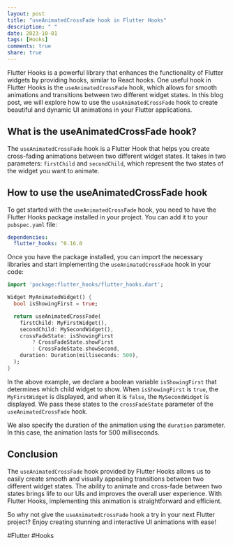 ```yaml
---
layout: post
title: "useAnimatedCrossFade hook in Flutter Hooks"
description: " "
date: 2023-10-01
tags: [Hooks]
comments: true
share: true
---
```


Flutter Hooks is a powerful library that enhances the functionality of Flutter widgets by providing hooks, similar to React hooks. One useful hook in Flutter Hooks is the `useAnimatedCrossFade` hook, which allows for smooth animations and transitions between two different widget states. In this blog post, we will explore how to use the `useAnimatedCrossFade` hook to create beautiful and dynamic UI animations in your Flutter applications.

## What is the useAnimatedCrossFade hook?

The `useAnimatedCrossFade` hook is a Flutter Hook that helps you create cross-fading animations between two different widget states. It takes in two parameters: `firstChild` and `secondChild`, which represent the two states of the widget you want to animate.

## How to use the useAnimatedCrossFade hook

To get started with the `useAnimatedCrossFade` hook, you need to have the Flutter Hooks package installed in your project. You can add it to your `pubspec.yaml` file:

```yaml
dependencies:
  flutter_hooks: ^0.16.0
```

Once you have the package installed, you can import the necessary libraries and start implementing the `useAnimatedCrossFade` hook in your code:

```dart
import 'package:flutter_hooks/flutter_hooks.dart';

Widget MyAnimatedWidget() {
  bool isShowingFirst = true;

  return useAnimatedCrossFade(
    firstChild: MyFirstWidget(),
    secondChild: MySecondWidget(),
    crossFadeState: isShowingFirst
        ? CrossFadeState.showFirst
        : CrossFadeState.showSecond,
    duration: Duration(milliseconds: 500),
  );
}
```

In the above example, we declare a boolean variable `isShowingFirst` that determines which child widget to show. When `isShowingFirst` is `true`, the `MyFirstWidget` is displayed, and when it is `false`, the `MySecondWidget` is displayed. We pass these states to the `crossFadeState` parameter of the `useAnimatedCrossFade` hook.

We also specify the duration of the animation using the `duration` parameter. In this case, the animation lasts for 500 milliseconds.

## Conclusion

The `useAnimatedCrossFade` hook provided by Flutter Hooks allows us to easily create smooth and visually appealing transitions between two different widget states. The ability to animate and cross-fade between two states brings life to our UIs and improves the overall user experience. With Flutter Hooks, implementing this animation is straightforward and efficient.

So why not give the `useAnimatedCrossFade` hook a try in your next Flutter project? Enjoy creating stunning and interactive UI animations with ease!

#Flutter #Hooks